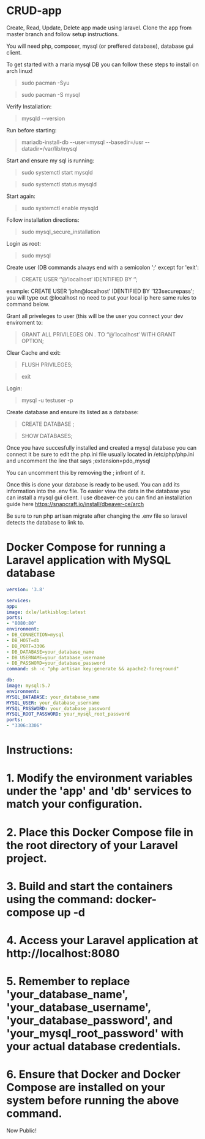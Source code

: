 # CRUD-app
Create, Read, Update, Delete app made using laravel.
Clone the app from master branch and follow setup instructions.


You will need php, composer, mysql (or preffered database), database gui client.

To get started with a maria mysql DB you can follow these steps to install on arch linux!

>sudo pacman -Syu

>sudo pacman -S mysql

Verify Installation:

>mysqld --version

Run before starting:

>mariadb-install-db --user=mysql --basedir=/usr --datadir=/var/lib/mysql

Start and ensure my sql is running:

>sudo systemctl start mysqld

>sudo systemctl status mysqld

Start again:

>sudo systemctl enable mysqld

Follow installation directions:

>sudo mysql_secure_installation

Login as root:

>sudo mysql

Create user (DB commands always end with a semicolon ';' except for 'exit':

> CREATE USER ‘<username>’@’localhost’ IDENTIFIED BY ‘<password>’;

example: CREATE USER 'john@localhost' IDENTIFIED BY '123securepass';
you will type out @localhost no need to put your local ip here same rules to command below.


Grant all priveleges to user (this will be the user you connect your dev enviroment to:

> GRANT ALL PRIVILEGES ON *.* TO ‘<username>’@’localhost’ WITH GRANT OPTION;

Clear Cache and exit:

> FLUSH PRIVILEGES;

> exit

Login:

> mysql -u testuser -p

Create database and ensure its listed as a database:

> CREATE DATABASE <dbname>;

> SHOW DATABASES;

Once you have succesfully installed and created a mysql database you can connect it be sure to edit the php.ini file usually located in /etc/php/php.ini and uncomment the line that says 
;extension=pdo_mysql

You can uncomment this by removing the ; infront of it.

Once this is done your database is ready to be used. You can add its information into the .env file. To easier view the data in the database you can install a mysql gui client. I use dbeaver-ce you can find an installation guide here
https://snapcraft.io/install/dbeaver-ce/arch

Be sure to run php artisan migrate after changing the .env file so laravel detects the database to link to. 

# Docker Compose for running a Laravel application with MySQL database

```yaml
version: '3.8'

services:
app:
image: dxle/latkisblog:latest
ports:
- "8080:80"
environment:
- DB_CONNECTION=mysql
- DB_HOST=db
- DB_PORT=3306
- DB_DATABASE=your_database_name
- DB_USERNAME=your_database_username
- DB_PASSWORD=your_database_password
command: sh -c "php artisan key:generate && apache2-foreground"

db:
image: mysql:5.7
environment:
MYSQL_DATABASE: your_database_name
MYSQL_USER: your_database_username
MYSQL_PASSWORD: your_database_password
MYSQL_ROOT_PASSWORD: your_mysql_root_password
ports:
- "3306:3306"
```


# Instructions:
# 1. Modify the environment variables under the 'app' and 'db' services to match your configuration.
# 2. Place this Docker Compose file in the root directory of your Laravel project.
# 3. Build and start the containers using the command: docker-compose up -d
# 4. Access your Laravel application at http://localhost:8080
# 5. Remember to replace 'your_database_name', 'your_database_username', 'your_database_password', and 'your_mysql_root_password' with your actual database credentials.
# 6. Ensure that Docker and Docker Compose are installed on your system before running the above command.



Now Public!


